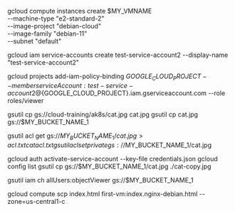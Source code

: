 gcloud compute instances create $MY_VMNAME \
--machine-type "e2-standard-2" \
--image-project "debian-cloud" \
--image-family "debian-11" \
--subnet "default"

gcloud iam service-accounts create test-service-account2 --display-name "test-service-account2"

gcloud projects add-iam-policy-binding $GOOGLE_CLOUD_PROJECT --member serviceAccount:test-service-account2@${GOOGLE_CLOUD_PROJECT}.iam.gserviceaccount.com --role roles/viewer

gsutil cp gs://cloud-training/ak8s/cat.jpg cat.jpg
gsutil cp cat.jpg gs://$MY_BUCKET_NAME_1

gsutil acl get gs://$MY_BUCKET_NAME_1/cat.jpg  > acl.txt
cat acl.txt
gsutil acl set private gs://$MY_BUCKET_NAME_1/cat.jpg

gcloud auth activate-service-account --key-file credentials.json
gcloud config list
gsutil cp gs://$MY_BUCKET_NAME_1/cat.jpg ./cat-copy.jpg

gsutil iam ch allUsers:objectViewer gs://$MY_BUCKET_NAME_1

gcloud compute scp index.html first-vm:index.nginx-debian.html --zone=us-central1-c